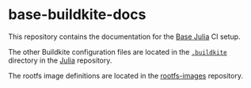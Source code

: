 # base-buildkite-docs

This repository contains the documentation for the [Base Julia](https://github.com/JuliaLang/julia) CI setup.

The other Buildkite configuration files are located in the [`.buildkite`](https://github.com/JuliaLang/julia/tree/master/.buildkite) directory in the [Julia](https://github.com/JuliaLang/julia) repository.

The rootfs image definitions are located in the [rootfs-images](https://github.com/JuliaCI/rootfs-images) repository.
